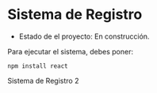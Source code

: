 <h1>Sistema de Registro</h1>

- Estado de el proyecto: En construcción.

Para ejecutar el sistema, debes poner:

```npm install react```

Sistema de Registro 2
